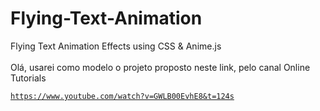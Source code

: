 <h1>Flying-Text-Animation</h1>
<p>
  Flying Text Animation Effects using CSS &amp; Anime.js</br>
  </br>
  Olá, usarei como modelo o projeto proposto neste link, pelo canal Online Tutorials
</p>

<code>https://www.youtube.com/watch?v=GWLB00EvhE8&t=124s</code>
